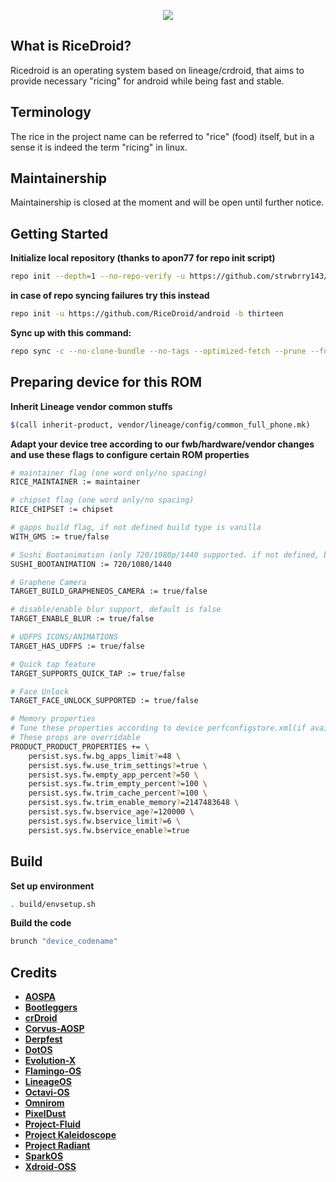 <p align="center">
<img src="https://github.com/RiceDroid/android/blob/twelve/sushi.png">
</p>

What is RiceDroid?
---------------
Ricedroid is an operating system based on lineage/crdroid, that aims to provide necessary "ricing" for android while being fast and stable.

Terminology
---------------
The rice in the project name can be referred to "rice" (food) itself, but in a sense it is indeed the term "ricing" in linux.

Maintainership
---------------

 Maintainership is closed at the moment and will be open until further notice.
 
Getting Started
---------------
**Initialize local repository (thanks to apon77 for repo init script)**

```bash
repo init --depth=1 --no-repo-verify -u https://github.com/strwbrry143/android -b thirteen -g default,-mips,-darwin,-notdefault
```
**in case of repo syncing failures try this instead**

```bash
repo init -u https://github.com/RiceDroid/android -b thirteen
```

**Sync up with this command:**
```bash
repo sync -c --no-clone-bundle --no-tags --optimized-fetch --prune --force-sync -j$(nproc --all)

```

Preparing device for this ROM
---------------

**Inherit Lineage vendor common stuffs**
```bash
$(call inherit-product, vendor/lineage/config/common_full_phone.mk)
```

**Adapt your device tree according to our fwb/hardware/vendor changes and use these flags to configure certain ROM properties**
```bash
# maintainer flag (one word only/no spacing)
RICE_MAINTAINER := maintainer

# chipset flag (one word only/no spacing)
RICE_CHIPSET := chipset

# gapps build flag, if not defined build type is vanilla
WITH_GMS := true/false

# Sushi Bootanimation (only 720/1080p/1440 supported. if not defined, bootanimation is google bootanimation)
SUSHI_BOOTANIMATION := 720/1080/1440

# Graphene Camera
TARGET_BUILD_GRAPHENEOS_CAMERA := true/false

# disable/enable blur support, default is false
TARGET_ENABLE_BLUR := true/false

# UDFPS ICONS/ANIMATIONS
TARGET_HAS_UDFPS := true/false

# Quick tap feature
TARGET_SUPPORTS_QUICK_TAP := true/false

# Face Unlock
TARGET_FACE_UNLOCK_SUPPORTED := true/false

# Memory properties
# Tune these properties according to device perfconfigstore.xml(if available)/device capabilities.
# These props are overridable
PRODUCT_PRODUCT_PROPERTIES += \
    persist.sys.fw.bg_apps_limit?=48 \
    persist.sys.fw.use_trim_settings?=true \
    persist.sys.fw.empty_app_percent?=50 \
    persist.sys.fw.trim_empty_percent?=100 \
    persist.sys.fw.trim_cache_percent?=100 \
    persist.sys.fw.trim_enable_memory?=2147483648 \
    persist.sys.fw.bservice_age?=120000 \
    persist.sys.fw.bservice_limit?=6 \
    persist.sys.fw.bservice_enable?=true 
```

Build
---------------
**Set up environment**
```bash
. build/envsetup.sh
```
**Build the code**
```bash
brunch "device_codename"
```

Credits
---------------
* [**AOSPA**](https://github.com/AOSPA)
* [**Bootleggers**](https://github.com/BootleggersROM)
* [**crDroid**](https://github.com/crdroidandroid)
* [**Corvus-AOSP**](https://github.com/Corvus-R)
* [**Derpfest**](https://github.com/Derpfest-12)
* [**DotOS**](https://github.com/DotOS)
* [**Evolution-X**](https://github.com/Evolution-X)
* [**Flamingo-OS**](https://github.com/Flamingo-OS)
* [**LineageOS**](https://github.com/LineageOS)
* [**Octavi-OS**](https://github.com/Octavi-OS)
* [**Omnirom**](https://github.com/omnirom)
* [**PixelDust**](https://github.com/PixelDust-Twelve)
* [**Project-Fluid**](https://github.com/Project-Fluid)
* [**Project Kaleidoscope**](https://github.com/Project-Kaleidoscope)
* [**Project Radiant**](https://github.com/ProjectRadiant)
* [**SparkOS**](https://github.com/Spark-Rom)
* [**Xdroid-OSS**](https://github.com/xdroid-oss)

